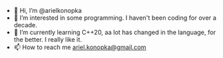 - 👋 Hi, I’m @arielkonopka
- 👀 I’m interested in some programming. I haven't been coding for over a decade.
- 🌱 I’m currently learning C++20, aa lot has changed in the language, for the better. I really like it.
- 📫 How to reach me ariel.konopka@gmail.com

<!---
arielkonopka/arielkonopka is a ✨ special ✨ repository because its `README.md` (this file) appears on your GitHub profile.
You can click the Preview link to take a look at your changes.
--->
